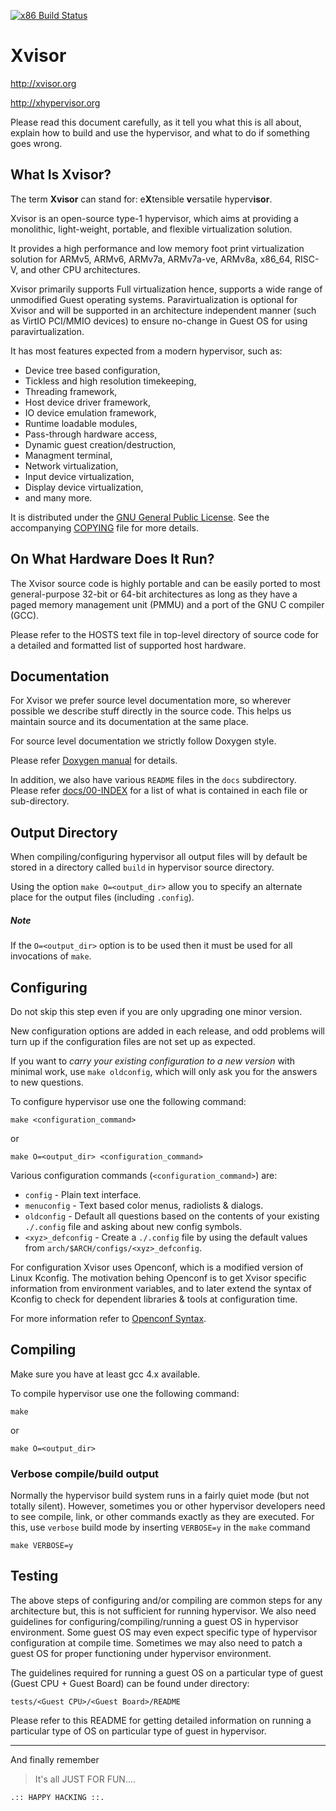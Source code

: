 [![x86 Build Status](https://travis-ci.com/hschauhan/xvisor-x86_64.svg?branch=x86-next)](https://travis-ci.com/hschauhan/xvisor-x86_64)

# Xvisor

http://xvisor.org

http://xhypervisor.org

Please read this document carefully, as it tell you what this is all about,
explain how to build and use the hypervisor, and what to do if something
goes wrong.

## What Is Xvisor?
The term **Xvisor** can stand for: e**X**tensible **v**ersatile hyperv**isor**.

Xvisor is an open-source type-1 hypervisor, which aims at providing
a monolithic, light-weight, portable, and flexible virtualization solution.

It provides a high performance and low memory foot print virtualization
solution for ARMv5, ARMv6, ARMv7a, ARMv7a-ve, ARMv8a, x86_64, RISC-V, and
other CPU architectures.

Xvisor primarily supports Full virtualization hence, supports a wide
range of unmodified Guest operating systems. Paravirtualization is optional
for Xvisor and will be supported in an architecture independent manner
(such as VirtIO PCI/MMIO devices) to ensure no-change in Guest OS for using
paravirtualization.

It has most features expected from a modern hypervisor, such as:

- Device tree based configuration,
- Tickless and high resolution timekeeping,
- Threading framework,
- Host device driver framework,
- IO device emulation framework,
- Runtime loadable modules,
- Pass-through hardware access,
- Dynamic guest creation/destruction,
- Managment terminal,
- Network virtualization,
- Input device virtualization,
- Display device virtualization,
- and many more.

It is distributed under the [GNU General Public License](http://www.gnu.org/licenses/old-licenses/gpl-2.0.txt).
See the accompanying [COPYING](COPYING) file for more details.


## On What Hardware Does It Run?
The Xvisor source code is highly portable and can be easily ported to most
general-purpose 32-bit or 64-bit architectures as long as they have a
paged memory management unit (PMMU) and a port of the GNU C compiler (GCC).

Please refer to the HOSTS text file in top-level directory of source code
for a detailed and formatted list of supported host hardware.


## Documentation
For Xvisor we prefer source level documentation more, so wherever possible
we describe stuff directly in the source code.
This helps us maintain source and its documentation at the same place.

For source level documentation we strictly follow Doxygen style.

Please refer [Doxygen manual](http://www.stack.nl/~dimitri/doxygen/manual.html)
for details.

In addition, we also have various `README` files in the `docs` subdirectory.
Please refer [docs/00-INDEX](docs/00-INDEX) for a list of what is contained in
each file or sub-directory.


## Output Directory
When compiling/configuring hypervisor all output files will by default be
stored in a directory called `build` in hypervisor source directory.

Using the option `make O=<output_dir>` allow you to specify an alternate place
for the output files (including `.config`).

##### Note
If the `O=<output_dir>` option is to be used then it must be used for all
invocations of `make`.


## Configuring
Do not skip this step even if you are only upgrading one minor version.

New configuration options are added in each release, and odd problems will
turn up if the configuration files are not set up as expected.

If you want to *carry your existing configuration to a new version* with
minimal work, use `make oldconfig`, which will only ask you for the answers
to new questions.

To configure hypervisor use one the following command:

	make <configuration_command>

or

	make O=<output_dir> <configuration_command>

Various configuration commands (`<configuration_command>`) are:

- `config` - Plain text interface.
- `menuconfig` - Text based color menus, radiolists & dialogs.
- `oldconfig` - Default all questions based on the contents of your existing
	`./.config` file and asking about new config symbols.
- `<xyz>_defconfig` - Create a `./.config` file by using the default values from
	`arch/$ARCH/configs/<xyz>_defconfig`.

For configuration Xvisor uses Openconf, which is a modified version of Linux Kconfig.
The motivation behing Openconf is to get Xvisor specific information from
environment variables, and to later extend the syntax of Kconfig to check for
dependent libraries & tools at configuration time.

For more information refer to [Openconf Syntax](tools/openconf/openconf_syntax.txt).


## Compiling
Make sure you have at least gcc 4.x available.

To compile hypervisor use one the following command:

	make

or

	make O=<output_dir>

### Verbose compile/build output
Normally the hypervisor build system runs in a fairly quiet mode (but not totally silent).
However, sometimes you or other hypervisor developers need to see compile,
link, or other commands exactly as they are executed.
For this, use `verbose` build mode by inserting `VERBOSE=y` in the `make` command

	make VERBOSE=y


## Testing
The above steps of configuring and/or compiling are common steps for any
architecture but, this is not sufficient for running hypervisor.
We also need guidelines for configuring/compiling/running a guest OS in
hypervisor environment.
Some guest OS may even expect specific type of hypervisor configuration at
compile time.
Sometimes we may also need to patch a guest OS for proper functioning under
hypervisor environment.

The guidelines required for running a guest OS on a particular type of guest
(Guest CPU + Guest Board) can be found under directory:

	tests/<Guest CPU>/<Guest Board>/README

Please refer to this README for getting detailed information on running a
particular type of OS on particular type of guest in hypervisor.

---

And finally remember

>  It's all JUST FOR FUN....

	.:: HAPPY HACKING ::.

